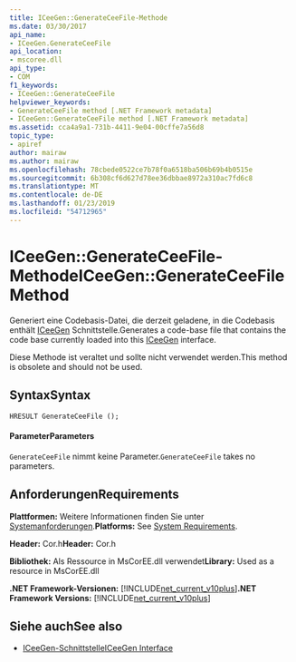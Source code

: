 ```yaml
---
title: ICeeGen::GenerateCeeFile-Methode
ms.date: 03/30/2017
api_name:
- ICeeGen.GenerateCeeFile
api_location:
- mscoree.dll
api_type:
- COM
f1_keywords:
- ICeeGen::GenerateCeeFile
helpviewer_keywords:
- GenerateCeeFile method [.NET Framework metadata]
- ICeeGen::GenerateCeeFile method [.NET Framework metadata]
ms.assetid: cca4a9a1-731b-4411-9e04-00cffe7a56d8
topic_type:
- apiref
author: mairaw
ms.author: mairaw
ms.openlocfilehash: 78cbede0522ce7b78f0a6518ba506b69b4b0515e
ms.sourcegitcommit: 6b308cf6d627d78ee36dbbae8972a310ac7fd6c8
ms.translationtype: MT
ms.contentlocale: de-DE
ms.lasthandoff: 01/23/2019
ms.locfileid: "54712965"
---
```

# <a name="iceegengenerateceefile-method"></a><span data-ttu-id="55ffe-102">ICeeGen::GenerateCeeFile-Methode</span><span class="sxs-lookup"><span data-stu-id="55ffe-102">ICeeGen::GenerateCeeFile Method</span></span>
<span data-ttu-id="55ffe-103">Generiert eine Codebasis-Datei, die derzeit geladene, in die Codebasis enthält [ICeeGen](../../../../docs/framework/unmanaged-api/metadata/iceegen-interface.md) Schnittstelle.</span><span class="sxs-lookup"><span data-stu-id="55ffe-103">Generates a code-base file that contains the code base currently loaded into this [ICeeGen](../../../../docs/framework/unmanaged-api/metadata/iceegen-interface.md) interface.</span></span>  
  
 <span data-ttu-id="55ffe-104">Diese Methode ist veraltet und sollte nicht verwendet werden.</span><span class="sxs-lookup"><span data-stu-id="55ffe-104">This method is obsolete and should not be used.</span></span>  
  
## <a name="syntax"></a><span data-ttu-id="55ffe-105">Syntax</span><span class="sxs-lookup"><span data-stu-id="55ffe-105">Syntax</span></span>  
  
```  
HRESULT GenerateCeeFile ();  
```  
  
#### <a name="parameters"></a><span data-ttu-id="55ffe-106">Parameter</span><span class="sxs-lookup"><span data-stu-id="55ffe-106">Parameters</span></span>  
 <span data-ttu-id="55ffe-107">`GenerateCeeFile` nimmt keine Parameter.</span><span class="sxs-lookup"><span data-stu-id="55ffe-107">`GenerateCeeFile` takes no parameters.</span></span>  
  
## <a name="requirements"></a><span data-ttu-id="55ffe-108">Anforderungen</span><span class="sxs-lookup"><span data-stu-id="55ffe-108">Requirements</span></span>  
 <span data-ttu-id="55ffe-109">**Plattformen:** Weitere Informationen finden Sie unter [Systemanforderungen](../../../../docs/framework/get-started/system-requirements.md).</span><span class="sxs-lookup"><span data-stu-id="55ffe-109">**Platforms:** See [System Requirements](../../../../docs/framework/get-started/system-requirements.md).</span></span>  
  
 <span data-ttu-id="55ffe-110">**Header:** Cor.h</span><span class="sxs-lookup"><span data-stu-id="55ffe-110">**Header:** Cor.h</span></span>  
  
 <span data-ttu-id="55ffe-111">**Bibliothek:** Als Ressource in MsCorEE.dll verwendet</span><span class="sxs-lookup"><span data-stu-id="55ffe-111">**Library:** Used as a resource in MsCorEE.dll</span></span>  
  
 <span data-ttu-id="55ffe-112">**.NET Framework-Versionen:** [!INCLUDE[net_current_v10plus](../../../../includes/net-current-v10plus-md.md)]</span><span class="sxs-lookup"><span data-stu-id="55ffe-112">**.NET Framework Versions:** [!INCLUDE[net_current_v10plus](../../../../includes/net-current-v10plus-md.md)]</span></span>  
  
## <a name="see-also"></a><span data-ttu-id="55ffe-113">Siehe auch</span><span class="sxs-lookup"><span data-stu-id="55ffe-113">See also</span></span>
- [<span data-ttu-id="55ffe-114">ICeeGen-Schnittstelle</span><span class="sxs-lookup"><span data-stu-id="55ffe-114">ICeeGen Interface</span></span>](../../../../docs/framework/unmanaged-api/metadata/iceegen-interface.md)
